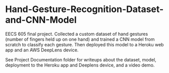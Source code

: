 # Hand-Gesture-Recognition-Dataset-and-CNN-Model
EECS 605 final project. Collected a custom dataset of hand gestures (number of fingers held up on one hand) and trained a CNN model from scratch to classify each gesture. Then deployed this model to a Heroku web app and an AWS DeepLens device.

See Project Documentation folder for writeups about the dataset, model, deployment to the Heroku app and Deeplens device, and a video demo.
